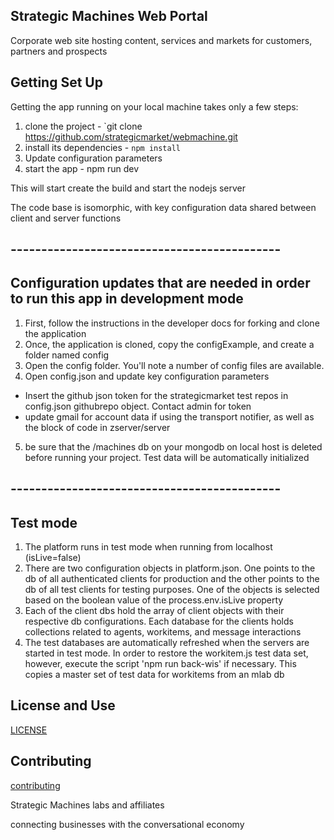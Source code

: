 
## Strategic Machines Web Portal

Corporate web site hosting content, services and markets for customers, partners and prospects

## Getting Set Up

Getting the app running on your local machine takes only a few steps:

1. clone the project - `git clone https://github.com/strategicmarket/webmachine.git
2. install its dependencies - `npm install`
3. Update configuration parameters
4. start the app - npm run dev

This will start create the build and start the nodejs server

The code base is isomorphic, with key configuration data shared between client and server functions

## --------------------------------------------

## Configuration updates that are needed in order to run this app in development mode

1. First, follow the instructions in the developer docs for forking and clone the application
2. Once, the application is cloned, copy the configExample, and create a folder named config
3. Open the config folder. You'll note a number of config files are available.
4. Open config.json and update key configuration parameters
- Insert the github json token for the strategicmarket test repos in config.json githubrepo object. Contact admin for token
- update gmail for account data if using the transport notifier, as well as the block of code in zserver/server
5. be sure that the /machines db on your mongodb on local host is deleted before running your project. Test data will be automatically initialized

## --------------------------------------------

## Test mode
1. The platform runs in test mode when running from localhost (isLive=false)
2. There are two configuration objects in platform.json. One points to the db of all authenticated clients for production and the other points to the db of all test clients for testing purposes. One of the objects is selected based on the boolean value of the process.env.isLive property
3. Each of the client dbs hold the array of client objects with their respective db configurations. Each database for the clients holds collections related to agents, workitems, and message interactions
4. The test databases are automatically refreshed when the servers are started in test mode. In order to restore the workitem.js test data set, however, execute the script 'npm run back-wis' if necessary. This copies a master set of test data for workitems from an mlab db

## License and Use
 [LICENSE](./LICENSE.txt)

## Contributing
 [contributing](.github/CONTRIBUTING.md)

Strategic Machines labs and affiliates

connecting businesses with the conversational economy
